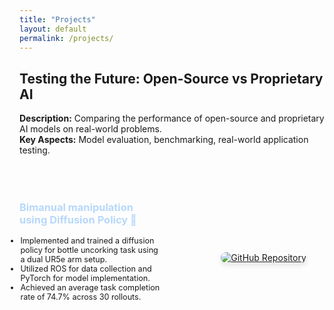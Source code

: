 ```yaml
---
title: "Projects"
layout: default
permalink: /projects/
---
```


## Testing the Future: Open-Source vs Proprietary AI  
**Description:** Comparing the performance of open-source and proprietary AI models on real-world problems.  
**Key Aspects:** Model evaluation, benchmarking, real-world application testing.  

<div class="two-column-layout" style="display: flex; margin-top: 50px; justify-content: space-between;">
    <div class="text-column" style="flex: 1; margin-right: 50px;">
        <h3 style="font-weight: bold;">
        <a href="https://github.com/mohitydv09/the-real-bartender" 
          style="text-decoration: none; color: #B7D8FA; transition: color 0.2s ease;"
          onmouseover="this.style.color='#5555FA';" 
          onmouseout="this.style.color='#B7D8FA';">
          Bimanual manipulation using Diffusion Policy 🔗
        </a>
        </h3>
        <ul style="list-style-type: disc; margin-left: -20px; font-size: 0.9em;">
            <li>Implemented and trained a diffusion policy for bottle uncorking task using a dual UR5e arm setup.</li>
            <li>Utilized ROS for data collection and PyTorch for model implementation.</li>
            <li>Achieved an average task completion rate of 74.7% across 30 rollouts.</li>
        </ul>
    </div>
    <div class="github-column" style="flex: 1; margin-top: 30px; display: flex; align-items: center; justify-content: center;">
        <a href="https://github.com/mohitydv09/the-real-bartender" 
           style="display: inline-block; transition: transform 0.2s ease;"
           onmouseover="this.style.transform='scale(1.05)';"
           onmouseout="this.style.transform='scale(1)';">
            <img src=" "images/p1.png" 
                 alt="GitHub Repository" 
                 style="max-width: 560px; height: auto; border-radius: 12px; box-shadow: 0 4px 8px rgba(0,0,0,0.1);">
        </a>
    </div>
</div>
